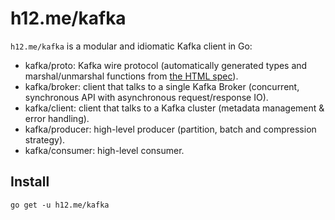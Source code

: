 h12.me/kafka
============

`h12.me/kafka` is a modular and idiomatic Kafka client in Go:

* kafka/proto: Kafka wire protocol (automatically generated types and
  marshal/unmarshal functions from
  [the HTML spec](https://cwiki.apache.org/confluence/display/KAFKA/A+Guide+To+The+Kafka+Protocol)).
* kafka/broker: client that talks to a single Kafka Broker (concurrent,
  synchronous API with asynchronous request/response IO).
* kafka/client: client that talks to a Kafka cluster (metadata management
  & error handling).
* kafka/producer: high-level producer (partition, batch and compression strategy).
* kafka/consumer: high-level consumer.

Install
-------

```
go get -u h12.me/kafka
```

